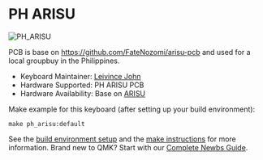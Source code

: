 # PH ARISU

![PH_ARISU](https://i.imgur.com/qr2Tn2X.jpg)

PCB is base on https://github.com/FateNozomi/arisu-pcb
and used for a local groupbuy in the Philippines.

* Keyboard Maintainer: [Leivince John](https://github.com/devinceble)
* Hardware Supported: PH ARISU PCB
* Hardware Availability: Base on [ARISU](https://github.com/FateNozomi/arisu-pcb)

Make example for this keyboard (after setting up your build environment):

    make ph_arisu:default

See the [build environment setup](https://docs.qmk.fm/#/getting_started_build_tools) and the [make instructions](https://docs.qmk.fm/#/getting_started_make_guide) for more information. Brand new to QMK? Start with our [Complete Newbs Guide](https://docs.qmk.fm/#/newbs).
